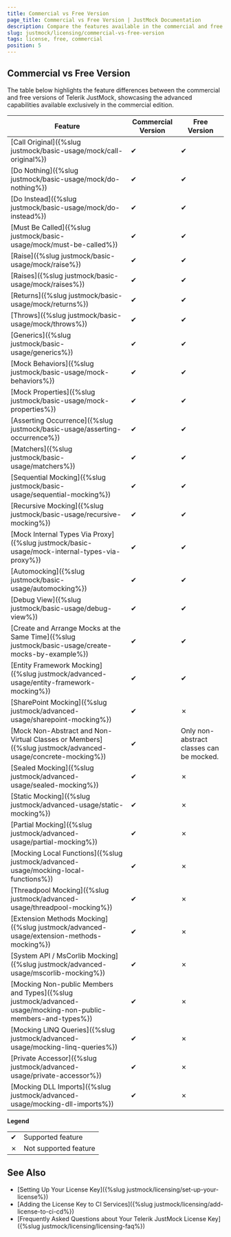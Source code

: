 ```yaml
---
title: Commercial vs Free Version
page_title: Commercial vs Free Version | JustMock Documentation
description: Compare the features available in the commercial and free versions of Telerik JustMock, including support for advanced mocking capabilities, system requirements, and usage scenarios.
slug: justmock/licensing/commercial-vs-free-version
tags: license, free, commercial
position: 5
---
```


## Commercial vs Free Version
The table below highlights the feature differences between the commercial and free versions of Telerik JustMock, showcasing the advanced capabilities available exclusively in the commercial edition.

| Feature | Commercial Version | Free Version |
| ------ | ------ | ------ |
|[Call Original]({%slug justmock/basic-usage/mock/call-original%})| &#x2714; | &#x2714; |
|[Do Nothing]({%slug justmock/basic-usage/mock/do-nothing%})| &#x2714; | &#x2714; |
|[Do Instead]({%slug justmock/basic-usage/mock/do-instead%})| &#x2714; | &#x2714; | 
|[Must Be Called]({%slug justmock/basic-usage/mock/must-be-called%})| &#x2714; | &#x2714; |
|[Raise]({%slug justmock/basic-usage/mock/raise%})| &#x2714; | &#x2714;	|
|[Raises]({%slug justmock/basic-usage/mock/raises%})| &#x2714; | &#x2714; |
|[Returns]({%slug justmock/basic-usage/mock/returns%})| &#x2714;|&#x2714; |
|[Throws]({%slug justmock/basic-usage/mock/throws%})|&#x2714;|&#x2714;|
|[Generics]({%slug justmock/basic-usage/generics%})|&#x2714;|&#x2714;|
|[Mock Behaviors]({%slug justmock/basic-usage/mock-behaviors%})| &#x2714; | &#x2714; |
|[Mock Properties]({%slug justmock/basic-usage/mock-properties%})| &#x2714; | &#x2714;|
|[Asserting Occurrence]({%slug justmock/basic-usage/asserting-occurrence%})| &#x2714; | &#x2714; |
|[Matchers]({%slug justmock/basic-usage/matchers%})| &#x2714; | &#x2714; |
|[Sequential Mocking]({%slug justmock/basic-usage/sequential-mocking%})| &#x2714; |&#x2714;|
|[Recursive Mocking]({%slug justmock/basic-usage/recursive-mocking%})| &#x2714; | &#x2714; |
|[Mock Internal Types Via Proxy]({%slug justmock/basic-usage/mock-internal-types-via-proxy%})| &#x2714; | &#x2714; |
|[Automocking]({%slug justmock/basic-usage/automocking%})| &#x2714; | &#x2714; |
|[Debug View]({%slug justmock/basic-usage/debug-view%})| &#x2714; | &#x2714; |
|[Create and Arrange Mocks at the Same Time]({%slug justmock/basic-usage/create-mocks-by-example%})| &#x2714; | &#x2714; |
|[Entity Framework Mocking]({%slug justmock/advanced-usage/entity-framework-mocking%})| &#x2714; | &#x2714; |
|[SharePoint Mocking]({%slug justmock/advanced-usage/sharepoint-mocking%})| &#x2714; | &#x2717; |
|[Mock Non-Abstract and Non-Virtual Classes or Members]({%slug justmock/advanced-usage/concrete-mocking%})| &#x2714; | Only non-abstract classes can be mocked. |
|[Sealed Mocking]({%slug justmock/advanced-usage/sealed-mocking%})| &#x2714; | &#x2717; |
|[Static Mocking]({%slug justmock/advanced-usage/static-mocking%})| &#x2714; | &#x2717; |
|[Partial Mocking]({%slug justmock/advanced-usage/partial-mocking%})| &#x2714; | &#x2717; |
|[Mocking Local Functions]({%slug justmock/advanced-usage/mocking-local-functions%})| &#x2714; | &#x2717; |
|[Threadpool Mocking]({%slug justmock/advanced-usage/threadpool-mocking%})| &#x2714; | &#x2717; |
|[Extension Methods Mocking]({%slug justmock/advanced-usage/extension-methods-mocking%})| &#x2714; | &#x2717; |
|[System API / MsCorlib Mocking]({%slug justmock/advanced-usage/mscorlib-mocking%})| &#x2714; | &#x2717; |
|[Mocking Non-public Members and Types]({%slug justmock/advanced-usage/mocking-non-public-members-and-types%})| &#x2714; | &#x2717; |
|[Mocking LINQ Queries]({%slug justmock/advanced-usage/mocking-linq-queries%})| &#x2714; | &#x2717; |
|[Private Accessor]({%slug justmock/advanced-usage/private-accessor%})| &#x2714; | &#x2717; |
|[Mocking DLL Imports]({%slug justmock/advanced-usage/mocking-dll-imports%})| &#x2714; | &#x2717; |


__Legend__

|  |  |
| ------ | ------ |
| &#x2714; |Supported feature|
| &#x2717; |Not supported feature|


## See Also

* [Setting Up Your License Key]({%slug justmock/licensing/set-up-your-license%})
* [Adding the License Key to CI Services]({%slug justmock/licensing/add-license-to-ci-cd%})
* [Frequently Asked Questions about Your Telerik JustMock License Key]({%slug justmock/licensing/licensing-faq%})

